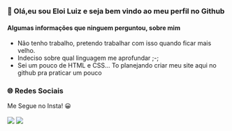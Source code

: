 <h3>👋 Olá,eu sou Eloi Luiz e seja bem vindo ao meu perfil no Github </h3>
<h4></h4>

<h4>Algumas informações que ninguem perguntou, sobre mim</h4>
<ul>
<li>Não tenho trabalho, pretendo trabalhar com isso quando ficar mais velho.</li>
<li>Indeciso sobre qual linguagem me aprofundar ;-;</li>
<li>Sei um pouco de HTML e CSS... To planejando criar meu site aqui no github pra praticar um pouco</li>
</ul>
<h3>🌐 Redes Sociais</h3>
Me Segue no Insta! 😀 <br>
<br>
<a href="https://instagram.com/eluizn.x" target="_blank"><img src="https://img.shields.io/badge/Instagram-e8424e?style=for-the-badge&logo=instagram&logoColor=white" target="_blank"></a>
<a href="mailto:eloiluizh@gmail.com" target="_blank"><img src="https://img.shields.io/badge/Gmail-d44638?style=for-the-badge&logo=gmail&logoColor=white" target="_blank"></a>
<!--
**eloiluizh/EloiluizH** is a ✨ _special_ ✨ repository because its `README.md` (this file) appears on your GitHub profile.

Here are some ideas to get you started:

- 🔭 I’m currently working on ...
- 🌱 I’m currently learning ...
- 👯 I’m looking to collaborate on ...
- 🤔 I’m looking for help with ...
- 💬 Ask me about ...
- 📫 How to reach me: ...
- 😄 Pronouns: ...
- ⚡ Fun fact: ...
-->
